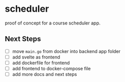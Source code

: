 # scheduler
proof of concept for a course scheduler app. 

## Next Steps
* [ ] move `main.go` from docker into backend app folder
* [ ] add svelte as frontend
* [ ] add dockerfile for frontend
* [ ] add frontend to docker-compose file
* [ ] add more docs and next steps
